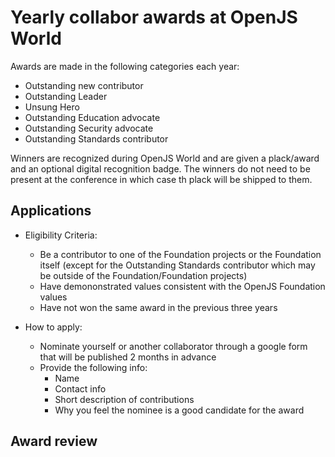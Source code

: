 # Yearly collabor awards at OpenJS World

Awards are made in the following categories each year:
* Outstanding new contributor
* Outstanding Leader
* Unsung Hero
* Outstanding Education advocate
* Outstanding Security advocate
* Outstanding Standards contributor 
    
Winners are recognized during OpenJS World and are given
a plack/award and an optional digital recognition badge.
The winners do not need to be present at the conference
in which case th plack will be shipped to them.

## Applications
 
* Eligibility Criteria:
  * Be a contributor to one of the Foundation projects or the Foundation itself
    (except for the Outstanding Standards contributor which may be
     outside of the Foundation/Foundation projects)
  * Have demononstrated values consistent with the OpenJS Foundation values
  * Have not won the same award in the previous three years

* How to apply:
  * Nominate yourself or another collaborator through a google form that will be
    published 2 months in advance
  * Provide the following info:
    * Name
    * Contact info
    * Short description of contributions
    * Why you feel the nominee is a good candidate for the award

## Award review

